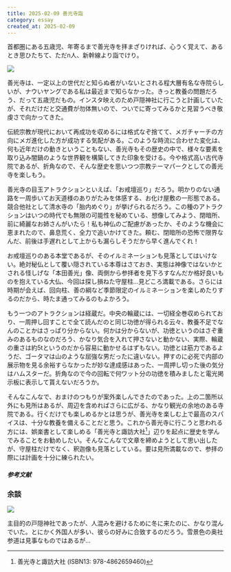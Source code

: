 ```yaml
---
title: 2025-02-09 善光寺詣
category: essay
created_at: 2025-02-09
---
```


首都圏にある五歳児、年寄るまで善光寺を拝まざりければ、心うく覚えて、あるとき思ひたちて、ただn人、新幹線より詣でけり。

![](2025-02-09-nagano/zenkoji.webp)

善光寺は、一定以上の世代だと知らぬ者がいないとされる程大層有名な寺院らしいが、ナウいヤングである私は最近まで知らなかった。きっと教養の問題だろう、だって五歳児だもの。インスタ映えのため戸隠神社に行こうと計画していたが、それだけだと交通費が勿体無いので、ついでに寄ってみるかと見習うべき敬虔さで向かってきた。

伝統宗教が現代において再成功を収めるには格式なぞ捨てて、メガチャーチの方向にメガ進化した方が成功する気配がある。このような時流に合わせた変化は、何も近年だけの動きということもない、善光寺もその歴史の中で、様々な要素を取り込み闇鍋のような世界観を構築してきた印象を受ける。今や格式高い古代寺院であるが、折角なので、そんな歴史を思いつつ宗教テーマパークとしての善光寺を楽しもう。

善光寺の目玉アトラクションといえば、「お戒壇巡り」だろう。明かりのない通路を一周歩いてお天道様のありがたみを体感する、お化け屋敷の一形態である。競合他社として清水寺の「胎内めぐり」が挙げられるだろう。この種のアトラクションはいつの時代でも無限の可能性を秘めている、想像してみよう、閉暗所、前に綺麗なお姉さんがいたら！私も神仏のご配慮があったか、そのような機会に恵まれたので、鼻息荒く、全力で追いかけてきた。頼む、閉暗所の恐怖で限界なんだ、前後は手遅れとして上からも漏らしそうだから早く進んでくれ！

お戒壇巡りのある本堂であるが、そのイルミネーションも見落としてはいけない。絶対秘仏として覆い隠されている本尊はさておき、実態は神像ではないかとされる怪しげな「本田善光」像、両側から参拝者を見下ろすなんだか格好良いものを抱えている大仏、今回は探し損ねた守屋柱...見どころ満載である。さらには時期が会えば、回向柱、善の綱など季節限定のイルミネーションを楽しめたりするのだから、時たま通ってみるのもよかろう。

もう一つのアトラクションは経蔵だ。中央の輪蔵には、一切経全巻収められており、一周押し回すことで全て読んだのと同じ功徳が得られる云々、教養不足でなんのことかはさっぱり分からない。何かは分からないが、功徳というのはさぞ重みのあるものなのだろう、かなり気合を入れて押さないと動かない、実際、輪蔵の重さは約5tというのだから容易に動かせるはずもない。功徳とは筋力であるようだ、ゴータマは山のような屈強な男だったに違いない。押すのに必死で内部の展示物を見る余裕すらなかったが妙な達成感はあった、一周押し切った後の気分はハムスターだ。折角なので今の回転で何ワット分の功徳を積みましたと電光掲示板に表示して貰えないだろうか。

そんなこんなで、おまけのつもりが案外楽しんできたのであった。上の二箇所以外にも見所はあるが、周辺を含めればさらに広がる、かなり観光の余地のある寺院である。行くだけでも楽しめるかとは思うが、善光寺を楽しむ上で最高のスパイスは、十分な教養を備えることだと思う。これから善光寺に行こうと思われる方には、娯楽書として楽しめる「善光寺と諏訪大社[^長尾]」辺りを起点に歴史を学んでみることをお勧めしたい。そんなこんなで文章を締めようとして思い出したが、守屋柱だけでなく、釈迦像も見落としている。要は見所満載なので、参拝の際には計画を十分に練られたい。

##### 参考文献
[^長尾]: 善光寺と諏訪大社 (ISBN13: 978-4862659460)

### 余談

![](2025-02-09-nagano/togakushi.webp)

主目的の戸隠神社であったが、人混みを避けるために冬に来たのに、かなり混んでいた。とにかく外国人が多い、彼らの好みに合致するのだろう。雪景色の奥社参道は見事なものではあるが...